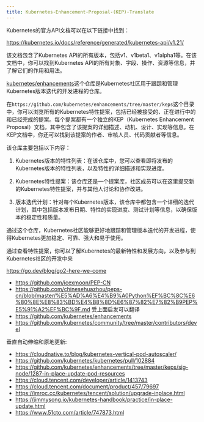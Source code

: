 ```yaml
---
title: Kubernetes-Enhancement-Proposal-(KEP)-Translate
---
```

Kubernetes的官方API文档可以在以下链接中找到：

https://kubernetes.io/docs/reference/generated/kubernetes-api/v1.21/

该文档包含了Kubernetes API的所有版本，包括v1、v1beta1、v1alpha1等。在该文档中，你可以找到Kubernetes API的所有对象、字段、操作、资源等信息，并了解它们的作用和用法。


[kubernetes/enhancements](https://github.com/kubernetes/enhancements)这个仓库是Kubernetes社区用于跟踪和管理Kubernetes版本迭代的开发进程的仓库。

在`https://github.com/kubernetes/enhancements/tree/master/keps`这个目录中，你可以浏览所有的Kubernetes特性提案，包括已经被接受的、正在进行中的和已经完成的提案。每个提案都有一个独立的KEP（Kubernetes Enhancement Proposal）文档，其中包含了该提案的详细描述、动机、设计、实现等信息。在KEP文档中，你还可以找到该提案的作者、审核人员、代码贡献者等信息。

该仓库主要包括以下内容：

1. Kubernetes版本的特性列表：在该仓库中，您可以查看即将发布的Kubernetes版本的特性列表，以及特性的详细描述和实现进度。

2. Kubernetes特性提案：该仓库还是一个提案库，社区成员可以在这里提交新的Kubernetes特性提案，并与其他人讨论和协作改进。

3. 版本迭代计划：针对每个Kubernetes版本，该仓库中都包含一个详细的迭代计划，其中包括版本发布日期、特性的实现进度、测试计划等信息，以确保版本的稳定性和质量。

通过这个仓库，Kubernetes社区能够更好地跟踪和管理版本迭代的开发进程，使得Kubernetes更加稳定、可靠、强大和易于使用。


通过查看特性提案，你可以了解Kubernetes的最新特性和发展方向，以及参与到Kubernetes社区的开发中来




https://go.dev/blog/go2-here-we-come


  - https://github.com/icexmoon/PEP-CN
  - https://github.com/chinesehuazhou/peps-cn/blob/master/%E5%AD%A6%E4%B9%A0Python%EF%BC%8C%E6%80%8E%E8%83%BD%E4%B8%8D%E6%87%82%E7%82%B9PEP%E5%91%A2%EF%BC%9F.md
  受上面启发可以翻译 
  - https://github.com/kubernetes/enhancements  
  - https://github.com/kubernetes/community/tree/master/contributors/devel

垂直自动伸缩和原地更新: 
- https://cloudnative.to/blog/kubernetes-vertical-pod-autoscaler/  
- https://github.com/kubernetes/kubernetes/pull/102884
- https://github.com/kubernetes/enhancements/tree/master/keps/sig-node/1287-in-place-update-pod-resources
- https://cloud.tencent.com/developer/article/1413743
- https://cloud.tencent.com/document/product/457/79697
- https://imroc.cc/kubernetes/tencent/solution/upgrade-inplace.html
- https://jimmysong.io/kubernetes-handbook/practice/in-place-update.html
- https://www.51cto.com/article/747873.html